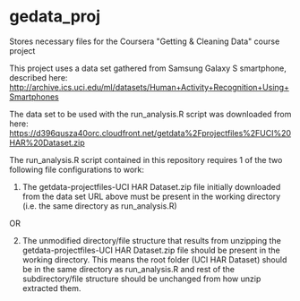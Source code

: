 # gedata_proj
Stores necessary files for the Coursera "Getting &amp; Cleaning Data" course project


This project uses a data set gathered from Samsung Galaxy S smartphone, described here:
http://archive.ics.uci.edu/ml/datasets/Human+Activity+Recognition+Using+Smartphones 

The data set to be used with the run_analysis.R script was downloaded from here:
https://d396qusza40orc.cloudfront.net/getdata%2Fprojectfiles%2FUCI%20HAR%20Dataset.zip 

The run_analysis.R script contained in this repository requires 1 of the two following file configurations to work:

1.  The getdata-projectfiles-UCI HAR Dataset.zip file initially downloaded from the data set URL above must be present in the working directory 
(i.e. the same directory as run_analysis.R)

OR

2. The unmodified directory/file structure that results from unzipping the getdata-projectfiles-UCI HAR Dataset.zip file should be 
present in the working directory.  This means the root folder (UCI HAR Dataset) should be in the same directory as run_analysis.R
and rest of the subdirectory/file structure should be unchanged from how unzip extracted them.
